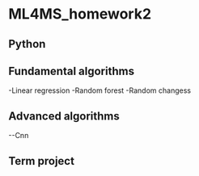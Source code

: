 # ML4MS_homework2

## Python

## Fundamental algorithms
-Linear regression
-Random forest
-Random changess

## Advanced algorithms
--Cnn


## Term project
